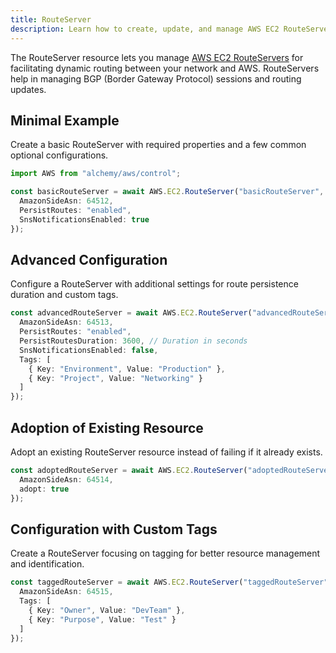 ```yaml
---
title: RouteServer
description: Learn how to create, update, and manage AWS EC2 RouteServers using Alchemy Cloud Control.
---
```


The RouteServer resource lets you manage [AWS EC2 RouteServers](https://docs.aws.amazon.com/ec2/latest/userguide/) for facilitating dynamic routing between your network and AWS. RouteServers help in managing BGP (Border Gateway Protocol) sessions and routing updates.

## Minimal Example

Create a basic RouteServer with required properties and a few common optional configurations.

```ts
import AWS from "alchemy/aws/control";

const basicRouteServer = await AWS.EC2.RouteServer("basicRouteServer", {
  AmazonSideAsn: 64512,
  PersistRoutes: "enabled",
  SnsNotificationsEnabled: true
});
```

## Advanced Configuration

Configure a RouteServer with additional settings for route persistence duration and custom tags.

```ts
const advancedRouteServer = await AWS.EC2.RouteServer("advancedRouteServer", {
  AmazonSideAsn: 64513,
  PersistRoutes: "enabled",
  PersistRoutesDuration: 3600, // Duration in seconds
  SnsNotificationsEnabled: false,
  Tags: [
    { Key: "Environment", Value: "Production" },
    { Key: "Project", Value: "Networking" }
  ]
});
```

## Adoption of Existing Resource

Adopt an existing RouteServer resource instead of failing if it already exists.

```ts
const adoptedRouteServer = await AWS.EC2.RouteServer("adoptedRouteServer", {
  AmazonSideAsn: 64514,
  adopt: true
});
```

## Configuration with Custom Tags

Create a RouteServer focusing on tagging for better resource management and identification.

```ts
const taggedRouteServer = await AWS.EC2.RouteServer("taggedRouteServer", {
  AmazonSideAsn: 64515,
  Tags: [
    { Key: "Owner", Value: "DevTeam" },
    { Key: "Purpose", Value: "Test" }
  ]
});
```